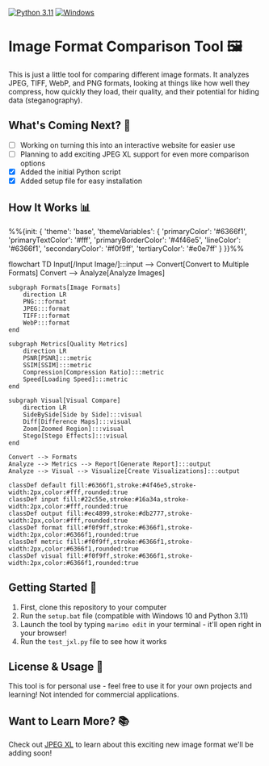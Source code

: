 [![Python 3.11](https://img.shields.io/badge/python-3.11-blue.svg)](https://www.python.org/downloads/release/python-311/) [![Windows](https://img.shields.io/badge/Platform-Windows-green.svg)]()
# Image Format Comparison Tool 🖼️

This is just a little tool for comparing different image formats. It analyzes JPEG, TIFF, WebP, and PNG formats, looking at things like how well they compress, how quickly they load, their quality, and their potential for hiding data (steganography).

## What's Coming Next? 🚀

- [ ] Working on turning this into an interactive website for easier use
- [ ] Planning to add exciting JPEG XL support for even more comparison options
- [x] Added the initial Python script
- [x] Added setup file for easy installation

## How It Works 📊

%%{init: {
  'theme': 'base',
  'themeVariables': {
    'primaryColor': '#6366f1',
    'primaryTextColor': '#fff',
    'primaryBorderColor': '#4f46e5',
    'lineColor': '#6366f1',
    'secondaryColor': '#f0f9ff',
    'tertiaryColor': '#e0e7ff'
  }
}}%%

flowchart TD
    Input[/Input Image/]:::input --> Convert[Convert to Multiple Formats]
    Convert --> Analyze[Analyze Images]

    subgraph Formats[Image Formats]
        direction LR
        PNG:::format
        JPEG:::format
        TIFF:::format
        WebP:::format
    end

    subgraph Metrics[Quality Metrics]
        direction LR
        PSNR[PSNR]:::metric
        SSIM[SSIM]:::metric
        Compression[Compression Ratio]:::metric
        Speed[Loading Speed]:::metric
    end

    subgraph Visual[Visual Compare]
        direction LR
        SideBySide[Side by Side]:::visual
        Diff[Difference Maps]:::visual
        Zoom[Zoomed Region]:::visual
        Stego[Stego Effects]:::visual
    end

    Convert --> Formats
    Analyze --> Metrics --> Report[Generate Report]:::output
    Analyze --> Visual --> Visualize[Create Visualizations]:::output

    classDef default fill:#6366f1,stroke:#4f46e5,stroke-width:2px,color:#fff,rounded:true
    classDef input fill:#22c55e,stroke:#16a34a,stroke-width:2px,color:#fff,rounded:true
    classDef output fill:#ec4899,stroke:#db2777,stroke-width:2px,color:#fff,rounded:true
    classDef format fill:#f0f9ff,stroke:#6366f1,stroke-width:2px,color:#6366f1,rounded:true
    classDef metric fill:#f0f9ff,stroke:#6366f1,stroke-width:2px,color:#6366f1,rounded:true
    classDef visual fill:#f0f9ff,stroke:#6366f1,stroke-width:2px,color:#6366f1,rounded:true

## Getting Started 🚀

1. First, clone this repository to your computer
2. Run the `setup.bat` file (compatible with Windows 10 and Python 3.11)
3. Launch the tool by typing `marimo edit` in your terminal - it'll open right in your browser!
4. Run the `test_jxl.py` file to see how it works

## License & Usage 📝

This tool is for personal use - feel free to use it for your own projects and learning! Not intended for commercial applications.

## Want to Learn More? 📚

Check out [JPEG XL](https://jpegxl.info/index.html) to learn about this exciting new image format we'll be adding soon!
